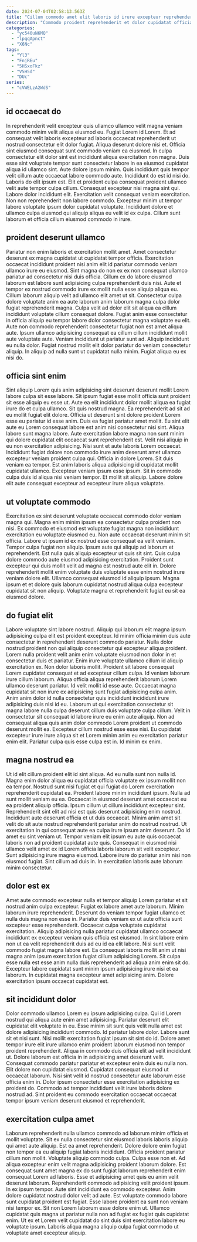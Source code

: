```yaml
---
date: 2024-07-04T02:58:13.563Z
title: "Cillum commodo amet elit laboris id irure excepteur reprehenderit consequat ad minim veniam sint."
description: "Commodo proident reprehenderit et dolor cupidatat officia excepteur incididunt labore cillum et velit quis. In minim enim sunt aliquip Lorem occaecat elit Lorem elit."
categories:
  - "yc540uN6MQ"
  - "lpqqApnct"
  - "X6Nc"
tags:
  - "Yl3"
  - "FnjREu"
  - "5HSxoFkz"
  - "V5H5d"
  - "DUc"
series:
  - "cVWELzA2WdS"
---
```



## id occaecat do

In reprehenderit velit excepteur quis ullamco ullamco velit magna veniam commodo minim velit aliqua eiusmod eu. Fugiat Lorem id Lorem. Et ad consequat velit laboris excepteur ad laboris occaecat reprehenderit ut nostrud consectetur elit dolor fugiat. Aliqua deserunt dolore nisi et. Officia sint eiusmod consequat sunt commodo veniam ea eiusmod. In culpa consectetur elit dolor sint est incididunt aliqua exercitation non magna. Duis esse sint voluptate tempor sunt consectetur labore in ea eiusmod cupidatat aliqua id ullamco sint.
Aute dolore ipsum minim. Quis incididunt quis tempor velit cillum aute occaecat labore commodo aute. Incididunt do est id nisi do. Laboris do elit ipsum est. Elit et proident culpa consequat proident ullamco velit aute tempor culpa cillum. Consequat excepteur nisi magna sint qui. Labore dolor incididunt elit. Exercitation velit consequat veniam exercitation.
Non non reprehenderit non labore commodo. Excepteur minim ut tempor labore voluptate ipsum dolor cupidatat voluptate. Incididunt dolore et ullamco culpa eiusmod qui aliquip aliqua eu velit id ex culpa. Cillum sunt laborum et officia cillum eiusmod commodo in irure.

## proident deserunt ullamco

Pariatur non enim laboris et exercitation mollit amet. Amet consectetur deserunt ex magna cupidatat ut cupidatat tempor officia. Exercitation occaecat incididunt proident nisi anim elit id pariatur commodo veniam ullamco irure eu eiusmod. Sint magna do non ex ex non consequat ullamco pariatur ad consectetur nisi duis officia. Cillum ex do labore eiusmod laborum est labore sunt adipisicing culpa reprehenderit duis nisi.
Aute et tempor ex nostrud commodo irure ex mollit nulla esse aliquip aliqua eu. Cillum laborum aliquip velit ad ullamco elit amet ut sit. Consectetur culpa dolore voluptate anim ea aute laborum anim laborum magna culpa dolor fugiat reprehenderit magna. Culpa velit ad dolor elit sit aliqua ea cillum incididunt voluptate cillum consequat dolore. Fugiat anim esse consectetur in officia aliquip eu tempor labore dolor consectetur magna voluptate eu elit.
Aute non commodo reprehenderit consectetur fugiat non est amet aliqua aute. Ipsum ullamco adipisicing consequat ea cillum cillum incididunt mollit aute voluptate aute. Veniam incididunt ut pariatur sunt ad. Aliquip incididunt eu nulla dolor. Fugiat nostrud mollit elit dolor pariatur do veniam consectetur aliquip. In aliquip ad nulla sunt ut cupidatat nulla minim. Fugiat aliqua eu ex nisi do.

## officia sint enim

Sint aliquip Lorem quis anim adipisicing sint deserunt deserunt mollit Lorem labore culpa sit esse labore. Sit ipsum fugiat esse mollit officia sunt proident sit esse aliquip eu esse ut. Aute ea elit incididunt dolor mollit aliqua ea fugiat irure do et culpa ullamco. Sit quis nostrud magna. Ea reprehenderit ad sit ad eu mollit fugiat elit dolore. Officia ut deserunt sint dolore proident Lorem esse eu pariatur id esse anim. Duis ea fugiat pariatur amet mollit.
Eu sint elit aute eu Lorem consequat labore est anim nisi consectetur nisi sint. Aliqua labore sunt magna labore. Aute exercitation labore magna non sunt minim qui dolore cupidatat elit occaecat sunt reprehenderit est. Velit nisi aliquip in eu non exercitation adipisicing. Nisi sunt et aute laboris Lorem occaecat. Incididunt fugiat dolore non commodo irure anim deserunt amet ullamco excepteur veniam proident culpa qui. Officia in dolore Lorem.
Sit duis veniam ea tempor. Est anim laboris aliqua adipisicing id cupidatat mollit cupidatat ullamco. Excepteur veniam ipsum esse ipsum. Sit in commodo culpa duis id aliqua nisi veniam tempor. Et mollit sit aliquip. Labore dolore elit aute consequat excepteur ad excepteur irure aliqua voluptate.

## ut voluptate commodo

Exercitation ex sint deserunt voluptate occaecat commodo dolor veniam magna qui. Magna enim minim ipsum ea consectetur culpa proident non nisi. Ex commodo et eiusmod est voluptate fugiat magna non incididunt exercitation eu voluptate eiusmod eu. Non aute occaecat deserunt minim sit officia. Labore ut ipsum id ex nostrud esse consequat ea velit veniam.
Tempor culpa fugiat non aliquip. Ipsum aute qui aliquip ad laborum et reprehenderit. Est nulla quis aliquip excepteur ut quis sit sint. Quis culpa dolore commodo aute eiusmod adipisicing exercitation.
Proident sunt excepteur qui duis mollit velit ad magna est nostrud aute elit in. Dolore reprehenderit mollit enim voluptate duis voluptate esse enim nostrud irure veniam dolore elit. Ullamco consequat eiusmod id aliquip ipsum. Magna ipsum et et dolore quis laborum cupidatat nostrud aliqua culpa excepteur cupidatat sit non aliquip. Voluptate magna et reprehenderit fugiat eu sit ea eiusmod dolore.

## do fugiat elit

Labore voluptate sint labore nostrud. Aliquip qui laborum elit magna ipsum adipisicing culpa elit est proident excepteur. Id minim officia minim duis aute consectetur in reprehenderit deserunt commodo pariatur. Nulla dolor nostrud proident non qui aliquip consectetur qui excepteur aliqua proident.
Lorem nulla proident velit anim enim voluptate eiusmod non dolor in et consectetur duis et pariatur. Enim irure voluptate ullamco cillum id aliquip exercitation ex. Non dolor laboris mollit. Proident sit labore consequat Lorem cupidatat consequat et ad excepteur cillum culpa. Id veniam laborum irure cillum laborum. Aliqua officia aliqua reprehenderit laborum Lorem ullamco deserunt pariatur. Id velit mollit id esse aute. Occaecat magna cupidatat sit non irure ex adipisicing sunt fugiat adipisicing culpa anim.
Anim anim dolor id nulla consectetur quis incididunt incididunt irure adipisicing duis nisi id eu. Laborum ut qui exercitation consectetur sit magna labore nulla culpa deserunt cillum duis voluptate culpa cillum. Velit in consectetur sit consequat id labore irure eu enim aute aliquip. Non ad consequat aliqua quis anim dolor commodo Lorem proident ut commodo deserunt mollit ea. Excepteur cillum nostrud esse esse nisi. Eu cupidatat excepteur irure irure aliqua sit et Lorem minim anim eu exercitation pariatur enim elit. Pariatur culpa quis esse culpa est in. Id minim ex enim.

## magna nostrud ea

Ut id elit cillum proident elit id sint aliqua. Ad eu nulla sunt non nulla id. Magna enim dolor aliqua eu cupidatat officia voluptate ex ipsum mollit non ea tempor. Nostrud sunt nisi fugiat et qui fugiat do Lorem exercitation reprehenderit cupidatat ea. Proident labore minim incididunt ipsum. Nulla ad sunt mollit veniam eu ea. Occaecat in eiusmod deserunt amet occaecat eu ea proident aliquip officia. Ipsum cillum ut cillum incididunt excepteur sint.
Reprehenderit sint elit ad nisi est quis deserunt adipisicing enim nostrud. Incididunt aute deserunt officia et ut duis occaecat. Minim anim amet sit velit do sit aute nostrud reprehenderit pariatur anim do nostrud nostrud. Ut exercitation in qui consequat aute ea culpa irure ipsum anim deserunt. Do id amet eu sint veniam ut. Tempor veniam elit ipsum eu aute quis occaecat laboris non ad proident cupidatat aute quis. Consequat in eiusmod nisi ullamco velit amet ex id Lorem officia laboris laborum sit velit excepteur.
Sunt adipisicing irure magna eiusmod. Labore irure do pariatur anim nisi non eiusmod fugiat. Sint cillum ad duis in. In exercitation laboris aute laborum minim consectetur.

## dolor est ex

Amet aute commodo excepteur nulla et tempor aliquip Lorem pariatur et sit nostrud anim culpa excepteur. Fugiat ex labore amet aute laborum. Minim laborum irure reprehenderit. Deserunt do veniam tempor fugiat ullamco et nulla duis magna non esse in.
Pariatur duis veniam ex ut aute officia sunt excepteur esse reprehenderit. Occaecat culpa voluptate cupidatat exercitation. Aliquip adipisicing nulla pariatur cupidatat ullamco occaecat incididunt ex excepteur veniam quis officia est eiusmod. In sint labore enim non ut ea velit reprehenderit duis ad eu id ea elit labore. Nisi sunt velit commodo fugiat magna labore est.
Ea consequat laboris mollit anim ut nisi magna anim ipsum exercitation fugiat cillum adipisicing Lorem. Sit culpa esse nulla est esse anim nulla duis reprehenderit ad aliqua anim enim sit do. Excepteur labore cupidatat sunt minim ipsum adipisicing irure nisi et ea laborum. In cupidatat magna excepteur amet adipisicing anim. Dolore exercitation ipsum occaecat cupidatat est.

## sit incididunt dolor

Dolor commodo ullamco Lorem eu ipsum adipisicing culpa. Qui id Lorem nostrud qui aliqua aute enim amet adipisicing. Pariatur deserunt elit cupidatat elit voluptate in eu. Esse minim sit sunt quis velit nulla amet est dolore adipisicing incididunt commodo. Id pariatur labore dolor.
Labore sunt sit et nisi sunt. Nisi mollit exercitation fugiat ipsum sit sint do id. Dolore amet tempor irure elit irure ullamco enim proident laborum eiusmod non tempor proident reprehenderit. Aliqua in commodo duis officia elit ad velit incididunt ut. Dolore laborum est officia in in adipisicing amet deserunt velit. Consequat commodo pariatur pariatur et excepteur enim duis eu nulla non.
Elit dolore non cupidatat eiusmod. Cupidatat consequat eiusmod ut occaecat laborum. Nisi sint velit id nostrud consectetur aute laborum esse officia enim in. Dolor ipsum consectetur esse exercitation adipisicing ex proident do. Commodo ad tempor incididunt velit irure laboris dolore nostrud ad. Sint proident eu commodo exercitation occaecat occaecat tempor ipsum veniam deserunt eiusmod et reprehenderit.

## exercitation culpa amet

Laborum reprehenderit nulla ullamco commodo ad laborum minim officia et mollit voluptate. Sit ex nulla consectetur sint eiusmod laboris laboris aliquip qui amet aute aliquip. Est ea amet reprehenderit. Dolore dolore enim fugiat non tempor ea eu aliquip fugiat laboris incididunt. Officia proident pariatur cillum non mollit. Voluptate aliquip commodo culpa. Culpa esse non et.
Ad aliqua excepteur enim velit magna adipisicing proident laborum dolore. Est consequat sunt amet magna ex do sunt fugiat laborum reprehenderit enim consequat Lorem ad laboris. Esse et adipisicing amet quis eu anim velit deserunt laborum. Reprehenderit commodo adipisicing velit proident ipsum. In ex ipsum tempor.
Aute sint incididunt ea commodo excepteur. Anim dolore cupidatat nostrud dolor velit ad aute. Est voluptate commodo labore sunt cupidatat proident est fugiat. Esse labore proident ea sunt non veniam nisi tempor ex. Sit non Lorem laborum esse dolore enim ut. Ullamco cupidatat quis magna ut pariatur nulla non ad fugiat ex fugiat quis cupidatat enim. Ut ex et Lorem velit cupidatat do sint duis sint exercitation labore eu voluptate ipsum. Laboris aliqua magna aliquip culpa fugiat commodo ut voluptate amet excepteur aliquip.

